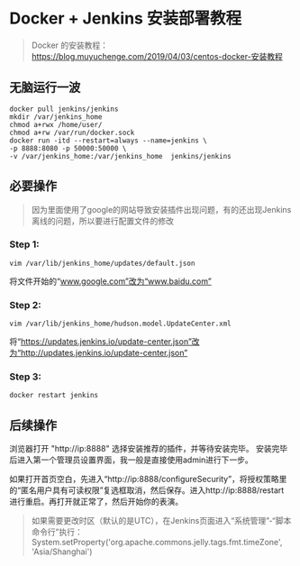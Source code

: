 # Docker + Jenkins 安装部署教程
>Docker 的安装教程：https://blog.muyuchenge.com/2019/04/03/centos-docker-安装教程

## 无脑运行一波
```
docker pull jenkins/jenkins
mkdir /var/jenkins_home
chmod a+rwx /home/user/
chmod a+rw /var/run/docker.sock 
docker run -itd --restart=always --name=jenkins \
-p 8888:8080 -p 50000:50000 \
-v /var/jenkins_home:/var/jenkins_home  jenkins/jenkins

``` 
## 必要操作
>因为里面使用了google的网站导致安装插件出现问题，有的还出现Jenkins 离线的问题，所以要进行配置文件的修改

### Step 1:
```
vim /var/lib/jenkins_home/updates/default.json
```
将文件开始的“www.google.com”改为“www.baidu.com”

### Step 2:
```
vim /var/lib/jenkins_home/hudson.model.UpdateCenter.xml
```
将“https://updates.jenkins.io/update-center.json”改为“http://updates.jenkins.io/update-center.json”

### Step 3:

```
docker restart jenkins
```
## 后续操作
浏览器打开 "http://ip:8888" 选择安装推荐的插件，并等待安装完毕。 安装完毕后进入第一个管理员设置界面，我一般是直接使用admin进行下一步。

如果打开首页空白，先进入“http://ip:8888/configureSecurity”，将授权策略里的“匿名用户具有可读权限”复选框取消，然后保存。进入http://ip:8888/restart 进行重启。再打开就正常了，然后开始你的表演。

>如果需要更改时区（默认的是UTC），在Jenkins页面进入“系统管理”-“脚本命令行”执行：
>System.setProperty('org.apache.commons.jelly.tags.fmt.timeZone', 'Asia/Shanghai')